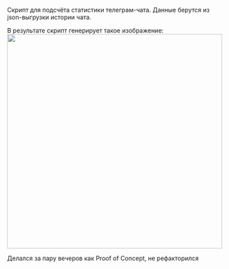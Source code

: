 Скрипт для подсчёта статистики телеграм-чата.
Данные берутся из json-выгрузки истории чата.

В результате скрипт генерирует такое изображение:
<br><img src="https://i.imgur.com/tE1GB8w.jpg" width="500">

Делался за пару вечеров как Proof of Concept, не рефакторился
